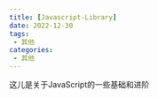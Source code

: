 ```yaml
---
title: [Javascript-Library]
date: 2022-12-30
tags:
 - 其他
categories: 
 - 其他
---
```


这儿是关于JavaScript的一些基础和进阶